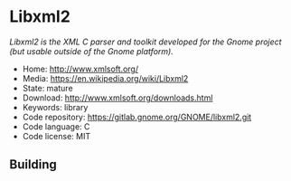 # Libxml2

_Libxml2 is the XML C parser and toolkit developed for the Gnome project (but usable outside of the Gnome platform)._

- Home: http://www.xmlsoft.org/
- Media: https://en.wikipedia.org/wiki/Libxml2
- State: mature
- Download: http://www.xmlsoft.org/downloads.html
- Keywords: library
- Code repository: https://gitlab.gnome.org/GNOME/libxml2.git
- Code language: C
- Code license: MIT

## Building

